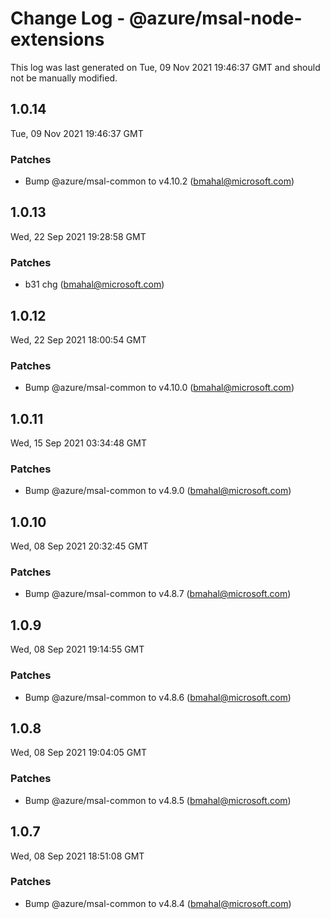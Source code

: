# Change Log - @azure/msal-node-extensions

This log was last generated on Tue, 09 Nov 2021 19:46:37 GMT and should not be manually modified.


<!-- Start content -->

## 1.0.14


Tue, 09 Nov 2021 19:46:37 GMT


### Patches

- Bump @azure/msal-common to v4.10.2 (bmahal@microsoft.com)

## 1.0.13

Wed, 22 Sep 2021 19:28:58 GMT

### Patches

- b31 chg (bmahal@microsoft.com)

## 1.0.12

Wed, 22 Sep 2021 18:00:54 GMT

### Patches

- Bump @azure/msal-common to v4.10.0 (bmahal@microsoft.com)

## 1.0.11

Wed, 15 Sep 2021 03:34:48 GMT

### Patches

- Bump @azure/msal-common to v4.9.0 (bmahal@microsoft.com)

## 1.0.10

Wed, 08 Sep 2021 20:32:45 GMT

### Patches

- Bump @azure/msal-common to v4.8.7 (bmahal@microsoft.com)

## 1.0.9

Wed, 08 Sep 2021 19:14:55 GMT

### Patches

- Bump @azure/msal-common to v4.8.6 (bmahal@microsoft.com)

## 1.0.8

Wed, 08 Sep 2021 19:04:05 GMT

### Patches

- Bump @azure/msal-common to v4.8.5 (bmahal@microsoft.com)

## 1.0.7

Wed, 08 Sep 2021 18:51:08 GMT

### Patches

- Bump @azure/msal-common to v4.8.4 (bmahal@microsoft.com)
